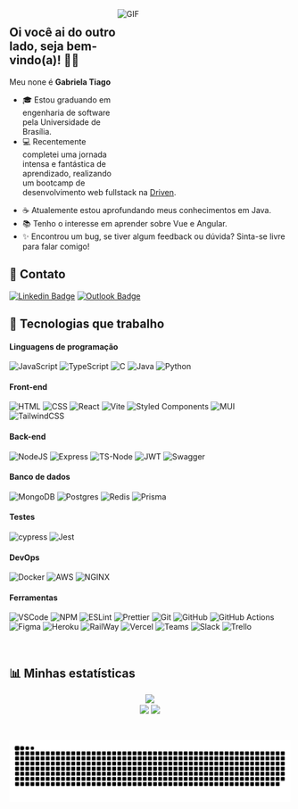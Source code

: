 <img align="right" alt="GIF" src="https://media.giphy.com/media/fAnzw6YK33jMwzp5wp/giphy.gif" width="310" height="310"/>

## Oi você ai do outro lado, seja bem-vindo(a)! 👋🎶
Meu none é **Gabriela Tiago** 

 - 🎓 Estou graduando em engenharia de software pela Universidade de Brasília. 
 - 💻 Recentemente completei uma jornada intensa e fantástica de aprendizado, realizando um bootcamp de desenvolvimento web fullstack na [Driven](https://www.driven.com.br).
<!--  - 🚧 O projeto que estou trabalhando no momento é [CityDashboard](https://github.com/GabrielaTiago/CityDashboard). -->
 - ☕ Atualemente estou aprofundando meus conhecimentos em Java.
 - 📚 Tenho o interesse em aprender sobre Vue e Angular.
 - ✨ Encontrou um bug, se tiver algum feedback ou dúvida? Sinta-se livre para falar comigo!

  
## 📱 Contato
[![Linkedin Badge](https://img.shields.io/badge/LinkedIn-0077B5?style=for-the-badge&logo=linkedin&logoColor=white)](https://www.linkedin.com/in/gabrielatiago/)
[![Outlook Badge](https://img.shields.io/badge/Outlook-0078D4?style=for-the-badge&logo=microsoft-outlook&logoColor=white)](mailto:gabrielatiagodearaujo@outlook.com)

## 🧰 Tecnologias que trabalho

#### Linguagens de programação

 ![JavaScript](https://img.shields.io/badge/JavaScript-323330?style=for-the-badge&logo=javascript&logoColor=F7DF1E)
 ![TypeScript](https://img.shields.io/badge/TypeScript-007ACC?style=for-the-badge&logo=typescript&logoColor=white)
 ![C](https://img.shields.io/badge/C-00599C?style=for-the-badge&logo=c&logoColor=white)
 ![Java](https://img.shields.io/badge/java-%23ED8B00.svg?style=for-the-badge&logo=java&logoColor=white)
 ![Python](https://img.shields.io/badge/Python-FFD43B?style=for-the-badge&logo=python&logoColor=blue)

#### Front-end

 ![HTML](https://img.shields.io/badge/HTML5-E34F26?style=for-the-badge&logo=html5&logoColor=white)
 ![CSS](https://img.shields.io/badge/CSS3-1572B6?style=for-the-badge&logo=css3&logoColor=white)
 ![React](https://img.shields.io/badge/react-%2320232a.svg?style=for-the-badge&logo=react&logoColor=%2361DAFB)
 ![Vite](https://img.shields.io/badge/vite-%23646CFF.svg?style=for-the-badge&logo=vite&logoColor=white)
 ![Styled Components](https://img.shields.io/badge/styled--components-DB7093?style=for-the-badge&logo=styled-components&logoColor=white)
 ![MUI](https://img.shields.io/badge/MUI-%230081CB.svg?style=for-the-badge&logo=mui&logoColor=white)
	![TailwindCSS](https://img.shields.io/badge/tailwindcss-%2338B2AC.svg?style=for-the-badge&logo=tailwind-css&logoColor=white)

#### Back-end

 ![NodeJS](https://img.shields.io/badge/node.js-6DA55F?style=for-the-badge&logo=node.js&logoColor=white)
 ![Express](https://img.shields.io/badge/Express.js-000000?style=for-the-badge&logo=express&logoColor=white)
 ![TS-Node](https://img.shields.io/badge/ts--node-3178C6?style=for-the-badge&logo=ts-node&logoColor=white)
 ![JWT](https://img.shields.io/badge/JWT-black?style=for-the-badge&logo=JSON%20web%20tokens)
 ![Swagger](https://img.shields.io/badge/-Swagger-%23Clojure?style=for-the-badge&logo=swagger&logoColor=white)

#### Banco de dados

 ![MongoDB](https://img.shields.io/badge/MongoDB-%234ea94b.svg?style=for-the-badge&logo=mongodb&logoColor=white)
 ![Postgres](https://img.shields.io/badge/postgres-%23316192.svg?style=for-the-badge&logo=postgresql&logoColor=white)
 ![Redis](	https://img.shields.io/badge/redis-%23DD0031.svg?&style=for-the-badge&logo=redis&logoColor=white)
 ![Prisma](https://img.shields.io/badge/Prisma-3982CE?style=for-the-badge&logo=Prisma&logoColor=white)

#### Testes

 ![cypress](https://img.shields.io/badge/-cypress-%23E5E5E5?style=for-the-badge&logo=cypress&logoColor=058a5e)
 ![Jest](https://img.shields.io/badge/-jest-%23C21325?style=for-the-badge&logo=jest&logoColor=white)

#### DevOps

 ![Docker](https://img.shields.io/badge/docker-%230db7ed.svg?style=for-the-badge&logo=docker&logoColor=white)
 ![AWS](https://img.shields.io/badge/AWS-%23FF9900.svg?style=for-the-badge&logo=amazon-aws&logoColor=white)
 ![NGINX](	https://img.shields.io/badge/Nginx-009639?style=for-the-badge&logo=nginx&logoColor=white)

#### Ferramentas

 ![VSCode](https://img.shields.io/badge/VSCode-0078D4?style=for-the-badge&logo=visual%20studio%20code&logoColor=white)
 ![NPM](https://img.shields.io/badge/NPM-%23000000.svg?style=for-the-badge&logo=npm&logoColor=white)
 ![ESLint](https://img.shields.io/badge/ESLint-4B3263?style=for-the-badge&logo=eslint&logoColor=white)
 ![Prettier](https://img.shields.io/badge/prettier-1A2C34?style=for-the-badge&logo=prettier&logoColor=F7BA3E)
 ![Git](https://img.shields.io/badge/git-%23F05033.svg?style=for-the-badge&logo=git&logoColor=white)
 ![GitHub](https://img.shields.io/badge/github-%23121011.svg?style=for-the-badge&logo=github&logoColor=white)
 ![GitHub Actions](https://img.shields.io/badge/github%20actions-%232671E5.svg?style=for-the-badge&logo=githubactions&logoColor=white)
 ![Figma](https://img.shields.io/badge/figma-%23F24E1E.svg?style=for-the-badge&logo=figma&logoColor=white)
 ![Heroku](https://img.shields.io/badge/heroku-%23430098.svg?style=for-the-badge&logo=heroku&logoColor=white)
 ![RailWay](	https://img.shields.io/badge/Railway-131415?style=for-the-badge&logo=railway&logoColor=white)
 ![Vercel](https://img.shields.io/badge/vercel-%23000000.svg?style=for-the-badge&logo=vercel&logoColor=white)
 ![Teams](https://img.shields.io/badge/Microsoft_Teams-6264A7?style=for-the-badge&logo=microsoft-teams&logoColor=white)
 ![Slack](	https://img.shields.io/badge/Slack-4A154B?style=for-the-badge&logo=slack&logoColor=white)
 ![Trello](https://img.shields.io/badge/Trello-0052CC?style=for-the-badge&logo=trello&logoColor=white)

$~$

## 📊 Minhas estatísticas

<div align="center">
  <img src="https://github-readme-streak-stats.herokuapp.com?user=GabrielaTiago&hide_border=true&date_format=M%20j%5B%2C%20Y%5D&ring=5194F0&fire=5194F0&currStreakLabel=5194F0&theme=radical" />
  
  <div align="center">
    <img height="205em" src="https://github-readme-stats.vercel.app/api?username=GabrielaTiago&show_icons=true&theme=radical&include_all_commits=true&count_private=true"/>
    <img height="205em" src="https://github-readme-stats.vercel.app/api/top-langs/?username=GabrielaTiago&layout=compact&langs_count=7&theme=radical"/>
  </div>

</div>

$~$

![snake gif](https://github.com/GabrielaTiago/GabrielaTiago/blob/output/github-contribution-grid-snake.svg)

